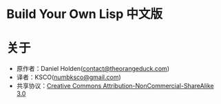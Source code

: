 # Build Your Own Lisp 中文版

# 关于

- 原作者：Daniel Holden(contact@theorangeduck.com)
- 译者：KSCO(numbksco@gmail.com)
- 共享协议：[Creative Commons Attribution-NonCommercial-ShareAlike 3.0](http://creativecommons.org/licenses/by-nc-sa/3.0/)
